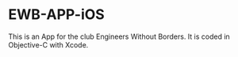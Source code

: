 EWB-APP-iOS
===========

This is an App for the club Engineers Without Borders. It is coded in Objective-C with Xcode. 
